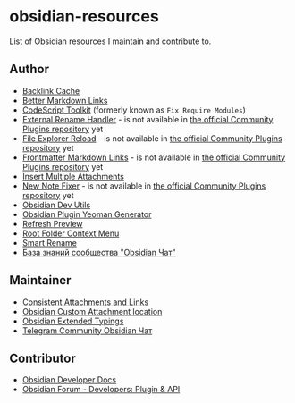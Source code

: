 # obsidian-resources

List of Obsidian resources I maintain and contribute to.

## Author

- [Backlink Cache](https://github.com/mnaoumov/obsidian-backlink-cache)
- [Better Markdown Links](https://github.com/mnaoumov/obsidian-better-markdown-links)
- [CodeScript Toolkit](https://github.com/mnaoumov/obsidian-codescript-toolkit) (formerly known as `Fix Require Modules`)
- [External Rename Handler](https://github.com/mnaoumov/obsidian-external-rename-handler) - is not available in [the official Community Plugins repository](https://github.com/https://obsidian.md/plugins) yet
- [File Explorer Reload](https://github.com/mnaoumov/obsidian-file-explorer-reload) - is not available in [the official Community Plugins repository](https://github.com/https://obsidian.md/plugins) yet
- [Frontmatter Markdown Links](https://github.com/mnaoumov/obsidian-frontmatter-markdown-links) - is not available in [the official Community Plugins repository](https://github.com/https://obsidian.md/plugins) yet
- [Insert Multiple Attachments](https://github.com/mnaoumov/obsidian-insert-multiple-attachments)
- [New Note Fixer](https://github.com/mnaoumov/obsidian-new-note-fixer) - is not available in [the official Community Plugins repository](https://github.com/https://obsidian.md/plugins) yet
- [Obsidian Dev Utils](https://github.com/mnaoumov/obsidian-dev-utils)
- [Obsidian Plugin Yeoman Generator](https://github.com/mnaoumov/generator-obsidian-plugin)
- [Refresh Preview](https://github.com/mnaoumov/obsidian-refresh-preview)
- [Root Folder Context Menu](https://github.com/mnaoumov/obsidian-root-folder-context-menu)
- [Smart Rename](https://github.com/mnaoumov/obsidian-smart-rename)
- [База знаний сообщества "Obsidian Чат"](https://publish.obsidian.md/obsidian-russian-community/)

## Maintainer

- [Consistent Attachments and Links](https://github.com/dy-sh/obsidian-consistent-attachments-and-links/)
- [Obsidian Custom Attachment location](https://github.com/RainCat1998/obsidian-custom-attachment-location)
- [Obsidian Extended Typings](https://github.com/Fevol/obsidian-typings)
- [Telegram Community Obsidian Чат](https://t.me/obsidian_z)

## Contributor

- [Obsidian Developer Docs](https://github.com/obsidianmd/obsidian-developer-docs)
- [Obsidian Forum - Developers: Plugin & API](https://forum.obsidian.md/c/developers-api/14)
